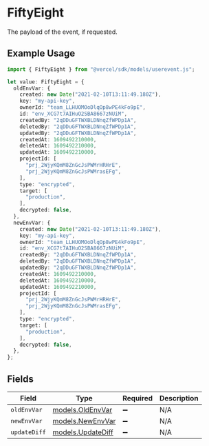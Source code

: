 # FiftyEight

The payload of the event, if requested.

## Example Usage

```typescript
import { FiftyEight } from "@vercel/sdk/models/userevent.js";

let value: FiftyEight = {
  oldEnvVar: {
    created: new Date("2021-02-10T13:11:49.180Z"),
    key: "my-api-key",
    ownerId: "team_LLHUOMOoDlqOp8wPE4kFo9pE",
    id: "env_XCG7t7AIHuO2SBA8667zNUiM",
    createdBy: "2qDDuGFTWXBLDNnqZfWPDp1A",
    deletedBy: "2qDDuGFTWXBLDNnqZfWPDp1A",
    updatedBy: "2qDDuGFTWXBLDNnqZfWPDp1A",
    createdAt: 1609492210000,
    deletedAt: 1609492210000,
    updatedAt: 1609492210000,
    projectId: [
      "prj_2WjyKQmM8ZnGcJsPWMrHRHrE",
      "prj_2WjyKQmM8ZnGcJsPWMrasEFg",
    ],
    type: "encrypted",
    target: [
      "production",
    ],
    decrypted: false,
  },
  newEnvVar: {
    created: new Date("2021-02-10T13:11:49.180Z"),
    key: "my-api-key",
    ownerId: "team_LLHUOMOoDlqOp8wPE4kFo9pE",
    id: "env_XCG7t7AIHuO2SBA8667zNUiM",
    createdBy: "2qDDuGFTWXBLDNnqZfWPDp1A",
    deletedBy: "2qDDuGFTWXBLDNnqZfWPDp1A",
    updatedBy: "2qDDuGFTWXBLDNnqZfWPDp1A",
    createdAt: 1609492210000,
    deletedAt: 1609492210000,
    updatedAt: 1609492210000,
    projectId: [
      "prj_2WjyKQmM8ZnGcJsPWMrHRHrE",
      "prj_2WjyKQmM8ZnGcJsPWMrasEFg",
    ],
    type: "encrypted",
    target: [
      "production",
    ],
    decrypted: false,
  },
};
```

## Fields

| Field                                        | Type                                         | Required                                     | Description                                  |
| -------------------------------------------- | -------------------------------------------- | -------------------------------------------- | -------------------------------------------- |
| `oldEnvVar`                                  | [models.OldEnvVar](../models/oldenvvar.md)   | :heavy_minus_sign:                           | N/A                                          |
| `newEnvVar`                                  | [models.NewEnvVar](../models/newenvvar.md)   | :heavy_minus_sign:                           | N/A                                          |
| `updateDiff`                                 | [models.UpdateDiff](../models/updatediff.md) | :heavy_minus_sign:                           | N/A                                          |